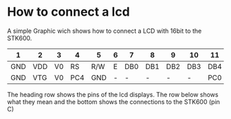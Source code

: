 # How to connect a lcd

A simple Graphic wich shows how to connect a LCD with 16bit to the STK600.


|  1  |  2  |  3  |  4  |  5  |  6  |  7  |  8  |  9  |  10 |  11 |  12 |  13 |  14 |  15 |  15 |
| --- | --- | --- | --- | --- | --- | --- | --- | --- | --- | --- | --- | --- | --- | --- | --- |
| GND | VDD |  V0 |  RS | R/W |  E  | DB0 | DB1 | DB2 | DB3 | DB4 | DB5 | DB6 | DB7 |  -  |  -  |
| GND | VTG |  V0 | PC4 | GND |  -  |  -  |  -  |  -  |  -  | PC0 | PC1 | PC2 | PC3 |  -  |  -  |

The heading row shows the pins of the lcd displays. The row below shows what they mean 
and the bottom shows the connections to the STK600 (pin C)
